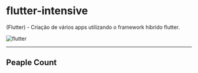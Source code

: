 # flutter-intensive
(Flutter) - Criação de vários apps utilizando o framework hibrido flutter.

![flutter](https://pbs.twimg.com/profile_images/1187814172307800064/MhnwJbxw_400x400.jpg=100x20)

<hr/>

## Peaple Count
